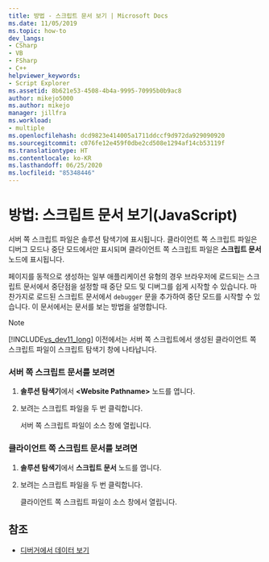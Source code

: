 ```yaml
---
title: 방법 - 스크립트 문서 보기 | Microsoft Docs
ms.date: 11/05/2019
ms.topic: how-to
dev_langs:
- CSharp
- VB
- FSharp
- C++
helpviewer_keywords:
- Script Explorer
ms.assetid: 8b621e53-4508-4b4a-9995-70995b0b9ac8
author: mikejo5000
ms.author: mikejo
manager: jillfra
ms.workload:
- multiple
ms.openlocfilehash: dcd9823e414005a1711ddccf9d972da929090920
ms.sourcegitcommit: c076fe12e459f0dbe2cd508e1294af14cb53119f
ms.translationtype: HT
ms.contentlocale: ko-KR
ms.lasthandoff: 06/25/2020
ms.locfileid: "85348446"
---
```

# <a name="how-to-view-script-documents-javascript"></a>방법: 스크립트 문서 보기(JavaScript)

서버 쪽 스크립트 파일은 솔루션 탐색기에 표시됩니다. 클라이언트 쪽 스크립트 파일은 디버그 모드나 중단 모드에서만 표시되며 클라이언트 쪽 스크립트 파일은 **스크립트 문서** 노드에 표시됩니다.

페이지를 동적으로 생성하는 일부 애플리케이션 유형의 경우 브라우저에 로드되는 스크립트 문서에서 중단점을 설정할 때 중단 모드 및 디버그를 쉽게 시작할 수 있습니다. 마찬가지로 로드된 스크립트 문서에서 `debugger` 문을 추가하여 중단 모드를 시작할 수 있습니다. 이 문서에서는 문서를 보는 방법을 설명합니다.

> [!NOTE]
> [!INCLUDE[vs_dev11_long](../data-tools/includes/vs_dev11_long_md.md)] 이전에서는 서버 쪽 스크립트에서 생성된 클라이언트 쪽 스크립트 파일이 스크립트 탐색기 창에 나타납니다.

### <a name="to-view-a-server-side-script-document"></a>서버 쪽 스크립트 문서를 보려면

1. **솔루션 탐색기**에서 **\<Website Pathname>** 노드를 엽니다.

2. 보려는 스크립트 파일을 두 번 클릭합니다.

     서버 쪽 스크립트 파일이 소스 창에 열립니다.

### <a name="to-view-a-client-side-script-document"></a>클라이언트 쪽 스크립트 문서를 보려면

1. **솔루션 탐색기**에서 **스크립트 문서** 노드를 엽니다.

2. 보려는 스크립트 파일을 두 번 클릭합니다.

     클라이언트 쪽 스크립트 파일이 소스 창에서 열립니다.

## <a name="see-also"></a>참조
- [디버거에서 데이터 보기](../debugger/viewing-data-in-the-debugger.md)